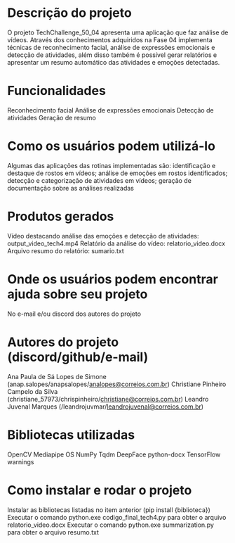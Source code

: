 # Descrição do projeto

O projeto TechChallenge_50_04 apresenta uma aplicação que faz análise de vídeos. 
Através dos conhecimentos adquiridos na Fase 04 implementa técnicas de reconhecimento facial, análise de expressões emocionais e detecção de atividades, além disso também é possível gerar relatórios  e apresentar um resumo automático das atividades e emoções detectadas.


# Funcionalidades

Reconhecimento facial
Análise de expressões emocionais
Detecção de atividades
Geração de resumo


# Como os usuários podem utilizá-lo

Algumas das aplicações das rotinas implementadas são: identificação e destaque de rostos em vídeos; análise de emoções em rostos identificados; detecção e categorização de atividades em vídeos; geração de documentação sobre as análises realizadas


# Produtos gerados

Vídeo destacando análise das emoções e detecção de atividades: output_video_tech4.mp4
Relatório da análise do vídeo: relatorio_video.docx
Arquivo resumo do relatório: sumario.txt


# Onde os usuários podem encontrar ajuda sobre seu projeto

No e-mail e/ou discord dos autores do projeto


# Autores do projeto (discord/github/e-mail)

Ana Paula de Sá Lopes de Simone (anap.salopes/anapsalopes/analopes@correios.com.br)
Christiane Pinheiro Campelo da Silva (christiane_57973/chrispinheiro/christiane@correios.com.br)
Leandro Juvenal Marques (/leandrojuvmar/leandrojuvenal@correios.com.br)


# Bibliotecas utilizadas

OpenCV
Mediapipe
OS
NumPy
Tqdm
DeepFace
python-docx
TensorFlow
warnings


# Como instalar e rodar o projeto

Instalar as bibliotecas listadas no item anterior (pip install {biblioteca})
Executar o comando python.exe codigo_final_tech4.py para obter o arquivo relatorio_video.docx
Executar o comando python.exe summarization.py para obter o arquivo resumo.txt
